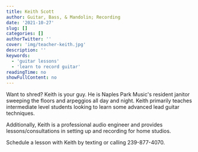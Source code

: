 ```yaml
---
title: Keith Scott
author: Guitar, Bass, & Mandolin; Recording
date: '2021-10-27'
slug: []
categories: []
authorTwitter: ''
cover: 'img/teacher-keith.jpg'
description: ''
keywords:
  - 'guitar lessons'
  - 'learn to record guitar'
readingTime: no
showFullContent: no
---
```


Want to shred? Keith is your guy. He is Naples Park Music's resident janitor sweeping the floors and arpeggios all day and night. Keith primarily teaches intermediate level students looking to learn some advanced lead guitar techniques. 

Additionally, Keith is a professional audio engineer and provides lessons/consultations in setting up and recording for home studios. 

Schedule a lesson with Keith by texting or calling 239-877-4070.